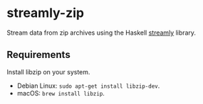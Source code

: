 # streamly-zip

Stream data from zip archives using the Haskell [streamly](https://hackage.haskell.org/package/streamly) library.

## Requirements

Install libzip on your system.

* Debian Linux: `sudo apt-get install libzip-dev`.
* macOS: `brew install libzip`.
